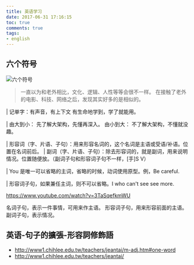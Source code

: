 ```yaml
---
title: 英语学习
date: 2017-06-31 17:16:15
toc: true
comments: true
tags:
- english
---
```


## 六个符号
![六个符号](http://img.hb.aicdn.com/f542313f9b55d2a9363fae596803c7565575c60dfa1e-iE6WNx_fw658)

> 一直以为和老外相比，文化、逻辑、人性等等会很不一样。
  在接触了老外的电影、科技、网络之后，发现其实好多的是相似的。

| 记单字：有声音，有上下文 有生命地学到，学了就能用。

| 由大到小： 先了解大架构，先懂再深入。
  由小到大： 不了解大架构，不懂就没趣。

| 形容词（字、片语、子句）：用来形容名词的，这个名词是主语或受语/补语。位置在名词前后。
| 副词（字、片语、子句）：除去形容词的，就是副词，用来说明情况。位置随便放。（副词子句和形容词子句不一样，[手]S V）

| You 是唯一可以省略的主词，省略的时候，动词使用原型。例，Be careful.

| 形容词子句，如果兼任主词，则不可以省略。I who can't see see more.



https://www.youtube.com/watch?v=3TaSqefkmWU

名词子句，表示一件事情，可用来作主语。
形容词子句，用来形容前面的主语。
副词子句，表示情况。


## 英语-句子的擴張-形容詞修飾語
- http://www1.chihlee.edu.tw/teachers/jeantai/m-adj.htm#one-word
- http://www1.chihlee.edu.tw/teachers/jeantai/